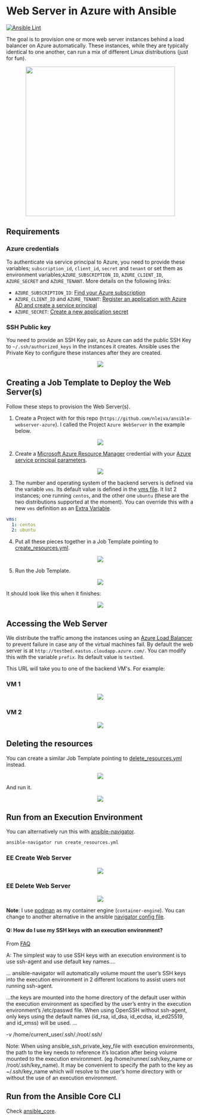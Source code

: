# Web Server in Azure with Ansible
[![Ansible Lint](https://github.com/nleiva/ansible-webserver-azure/actions/workflows/ansible-lint.yml/badge.svg)](https://github.com/nleiva/ansible-webserver-azure/actions/workflows/ansible-lint.yml)

The goal is to provision one or more web server instances behind a load balancer on Azure automatically. These instances, while they are typically identical to one another, can run a mix of different Linux distributions (just for fun). 

<p align="center">
<img height="400" src="./pictures/webserver.svg">
</p>

## Requirements

### Azure credentials

To authenticate via service principal to Azure, you need to provide these variables; `subscription_id`, `client_id`, `secret` and `tenant` or set them as environment variables;`AZURE_SUBSCRIPTION_ID`, `AZURE_CLIENT_ID`, `AZURE_SECRET` and `AZURE_TENANT`. More details on the following links:

- `AZURE_SUBSCRIPTION_ID`: [Find your Azure subscription](https://docs.microsoft.com/en-us/azure/media-services/latest/setup-azure-subscription-how-to?tabs=portal)
- `AZURE_CLIENT_ID` and `AZURE_TENANT`: [Register an application with Azure AD and create a service principal](https://docs.microsoft.com/en-us/azure/active-directory/develop/howto-create-service-principal-portal#register-an-application-with-azure-ad-and-create-a-service-principal)
- `AZURE_SECRET`: [Create a new application secret](https://docs.microsoft.com/en-us/azure/active-directory/develop/howto-create-service-principal-portal#option-2-create-a-new-application-secret)

### SSH Public key

You need to provide an SSH Key pair, so Azure can add the public SSH Key to `~/.ssh/authorized_keys` in the instances it creates. Ansible uses the Private Key to configure these instances after they are created.

<p align="center">
<img src="./pictures/tower_SSH_Key.png">
</p>

## Creating a Job Template to Deploy the Web Server(s)

Follow these steps to provision the Web Server(s).

1. Create a Project with for this repo (`https://github.com/nleiva/ansible-webserver-azure`). I called the Project `Azure WebServer` in the example below.

<p align="center">
<img src="./pictures/tower_project.png">
</p>

2. Create a [Microsoft Azure Resource Manager](https://docs.ansible.com/ansible-tower/latest/html/userguide/credentials.html#microsoft-azure-resource-manager) credential with your [Azure service principal parameters](https://docs.microsoft.com/en-us/azure/active-directory/develop/howto-create-service-principal-portal).

<p align="center">
<img src="./pictures/tower_Azure_cred.png">
</p>

3. The number and operating system of the backend servers is defined via the variable `vms`. Its default value is defined in the [vms file](vars/vms.yml). It list 2 instances; one running `centos`, and the other one `ubuntu` (these are the two distributions supported at the moment). You can override this with a new `vms` definition as an [Extra Variable](https://docs.ansible.com/ansible-tower/latest/html/userguide/job_templates.html#extra-variables).

```yaml
vms:
  1: centos
  2: ubuntu
```

4. Put all these pieces together in a Job Template pointing to [create_resources.yml](create_resources.yml).

<p align="center">
<img src="./pictures/tower_create_job.png">
</p>

5. Run the Job Template.

<p align="center">
<img src="./pictures/tower_create_run.png">
</p>

It should look like this when it finishes:

<p align="center">
<img src="./pictures/tower_create.png">
</p>

## Accessing the Web Server

We distribute the traffic among the instances using an [Azure Load Balancer](https://docs.microsoft.com/en-us/azure/load-balancer/load-balancer-overview) to prevent failure in case any of the virtual machines fail. By default the web server is at `http://testbed.eastus.cloudapp.azure.com/`. You can modify this with the variable `prefix`. Its default value is `testbed`.

This URL will take you to one of the backend VM's. For example:

### VM 1

<p align="center">
<img src="./pictures/centos.png">
</p>

### VM 2

<p align="center">
<img src="./pictures/ubuntu.png">
</p>

## Deleting the resources

You can create a similar Job Template pointing to [delete_resources.yml](delete_resources.yml) instead.

<p align="center">
<img src="./pictures/tower_delete_job.png">
</p>

And run it.

<p align="center">
<img src="./pictures/tower_delete.png">
</p>

## Run from an Execution Environment

You can alternatively run this with [ansible-navigator](https://github.com/ansible/ansible-navigator#installing).

```bash
ansible-navigator run create_resources.yml
``` 

### EE Create Web Server

<p align="center">
<img src="./pictures/navigator_create_config.png">
</p>

### EE Delete Web Server

<p align="center">
<img src="./pictures/navigator_delete.png">
</p>

**Note**: I use [podman](https://podman.io/) as my container engine (`container-engine`). You can change to another alternative in the ansible [navigator config file](ansible-navigator.yml).

#### Q: How do I use my SSH keys with an execution environment?

From [FAQ](https://ansible-navigator.readthedocs.io/en/latest/faq/)

A: The simplest way to use SSH keys with an execution environment is to use ssh-agent and use default key names.... 

... ansible-navigator will automatically volume mount the user’s SSH keys into the execution environment in 2 different locations to assist users not running ssh-agent.

...the keys are mounted into the home directory of the default user within the execution environment as specified by the user’s entry in the execution environment’s /etc/passwd file. When using OpenSSH without ssh-agent, only keys using the default names (id_rsa, id_dsa, id_ecdsa, id_ed25519, and id_xmss) will be used. ...

-v /home/current_user/.ssh/:/root/.ssh/ 

Note: When using ansible_ssh_private_key_file with execution environments, the path to the key needs to reference it’s location after being volume mounted to the execution environment. (eg /home/runner/.ssh/key_name or /root/.ssh/key_name). It may be convenient to specify the path to the key as ~/.ssh/key_name which will resolve to the user’s home directory with or without the use of an execution environment.

## Run from the Ansible Core CLI

Check [ansible_core](ansible_core.md).
